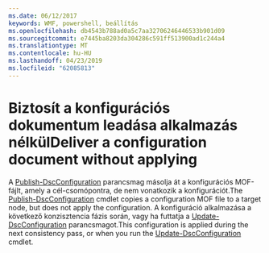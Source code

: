 ```yaml
---
ms.date: 06/12/2017
keywords: WMF, powershell, beállítás
ms.openlocfilehash: db4543b788ad0a5c7aa32706246446533b901d09
ms.sourcegitcommit: e7445ba8203da304286c591ff513900ad1c244a4
ms.translationtype: MT
ms.contentlocale: hu-HU
ms.lasthandoff: 04/23/2019
ms.locfileid: "62085813"
---
```

# <a name="deliver-a-configuration-document-without-applying"></a><span data-ttu-id="96cb4-102">Biztosít a konfigurációs dokumentum leadása alkalmazás nélkül</span><span class="sxs-lookup"><span data-stu-id="96cb4-102">Deliver a configuration document without applying</span></span>

<span data-ttu-id="96cb4-103">A [Publish-DscConfiguration](https://technet.microsoft.com/library/mt517875.aspx) parancsmag másolja át a konfigurációs MOF-fájlt, amely a cél-csomópontra, de nem vonatkozik a konfigurációt.</span><span class="sxs-lookup"><span data-stu-id="96cb4-103">The [Publish-DscConfiguration](https://technet.microsoft.com/library/mt517875.aspx) cmdlet copies a configuration MOF file to a target node, but does not apply the configuration.</span></span>
<span data-ttu-id="96cb4-104">A konfiguráció alkalmazása a következő konzisztencia fázis során, vagy ha futtatja a [Update-DscConfiguration](https://technet.microsoft.com/library/mt143541.aspx) parancsmagot.</span><span class="sxs-lookup"><span data-stu-id="96cb4-104">This configuration is applied during the next consistency pass, or when you run the [Update-DscConfiguration](https://technet.microsoft.com/library/mt143541.aspx) cmdlet.</span></span>
